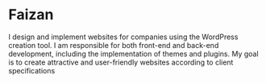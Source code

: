 # Faizan
I design and implement websites for companies using the WordPress creation tool. I am responsible for both front-end and back-end development, including the implementation of themes and plugins. My goal is to create attractive and user-friendly websites according to client specifications

